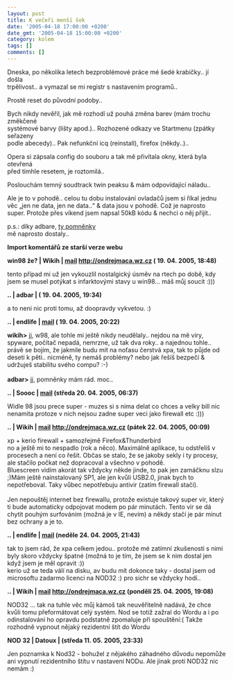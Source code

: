 ```yaml
---
layout: post
title: K večeři menší šok
date: '2005-04-18 17:00:00 +0200'
date_gmt: '2005-04-18 15:00:00 +0200'
category: kolem
tags: []
comments: []
---
```

<p>Dneska, po několika letech bezproblémové práce mé šedé krabičky.. jí došla<br />
trpělivost.. a vymazal se mi registr s nastavením programů..</p>
<p>Prostě reset do původní podoby..</p>
<p>Bych nikdy nevěřil, jak mě rozhodí už pouhá změna barev (mám trochu změkčené<br />
systémové barvy (lišty apod.).. Rozhozené odkazy ve Startmenu (zpátky seřazeny<br />
podle abecedy).. Pak nefunkční icq (reinstall), firefox (někdy..)..</p>
<p>Opera si zápsala config do souboru a tak mě přivítala okny, která byla otevřená<br />
před tímhle resetem, je roztomilá..</p>
<p>Poslouchám temný soudtrack twin peaksu &amp; mám odpovídající náladu..</p>
<p>Ale je to v pohodě.. celou tu dobu instalování ovladačů jsem si říkal jednu<br />
věc &bdquo;jen ne data, jen ne data..&ldquo; &amp; data jsou v pohodě. Což je naprosto<br />
super. Protože přes víkend jsem napsal 50kB kódu &amp; nechci o něj přijít..</p>
<p>p.s.: díky adbare, <a href="http://adbar.bloguje.cz/0504archiv.php#136796">ty pomněnky</a><br />
mě naprosto dostaly..</p>
<div class="import-komentaru">
<p><strong>Import komentářů ze starší verze webu</strong></p>
<div class="comment">
<p style="font-weight:bold"><span class="compredmet">win98 že?</span> | <span class="comname">Wikih</span> |  <a href="mailto:ondrejmaca@centrum.cz">mail</a>  <a href="http://ondrejmaca.wz.cz">http://ondrejmaca.wz.cz</a> (&nbsp;19.&nbsp;04.&nbsp;2005,&nbsp;18:48)</p>
<p>tento případ mi už jen vykouzlil nostalgický úsměv na rtech po době, kdy jsem se musel potýkat s infarktovými stavy u win98... máš můj soucit :))) </p>
</div>
<div class="comment">
<p style="font-weight:bold"><span class="compredmet">..</span> | <span class="comname">adbar</span> | (&nbsp;19.&nbsp;04.&nbsp;2005,&nbsp;19:34)</p>
<p>a to neni nic proti tomu, až doopravdy vykvetou. :) </p>
</div>
<div class="comment">
<p style="font-weight:bold"><span class="compredmet">..</span> | <span class="comname">endlife</span> |  <a href="mailto:jan.martinek@post.cz">mail</a> (&nbsp;19.&nbsp;04.&nbsp;2005,&nbsp;20:22)</p>
<p><strong>wikih&gt;</strong> jj, w98, ale tohle mi ještě nikdy neudělaly.. nejdou na mě viry, spyware, počítač nepadá, nemrzne, už tak dva roky.. a najednou tohle.. <br> právě se bojím, že jakmile budu mít na noťasu čerstvá xpa, tak to půjde od deseti k pěti.. nicméně, ty nemáš problémy? nebo jak řešíš bezpečí &amp; udržuješ stabilitu svého compu? :-) <br>  <br> <strong>adbar&gt;</strong> jj, pomněnky mám rád. moc.. </p>
</div>
<div class="comment">
<p style="font-weight:bold"><span class="compredmet">..</span> | <span class="comname">Soooc</span> |  <a href="mailto:xsoc@post.cz">mail</a> (středa&nbsp;20.&nbsp;04.&nbsp;2005,&nbsp;06:37)</p>
<p>Widle 98 jsou prece super - muzes si s nima delat co chces a velky bill nic nenamita protoze v nich nejsou zadne super veci jako firewall etc :))) </p>
</div>
<div class="comment">
<p style="font-weight:bold"><span class="compredmet">..</span> | <span class="comname">Wikih</span> |  <a href="mailto:ondrejmaca@centrum.cz">mail</a>  <a href="http://ondrejmaca.wz.cz">http://ondrejmaca.wz.cz</a> (pátek&nbsp;22.&nbsp;04.&nbsp;2005,&nbsp;00:09)</p>
<p>xp + kerio firewall + samozřejmě Firefox&amp;Thunderbird <br> no a ještě mi to nespadlo (rok a něco). Maximálně aplikace, tu odstřelíš v procesech a není co řešit. Občas se stalo, že se jakoby sekly i ty procesy, ale stačilo počkat než dopracoval a všechno v pohodě.  <br> Bluescreen vidím akorát tak vždycky někde jinde, to pak jen zamáčknu slzu ;)Mám ještě nainstalovaný SP1, ale jen kvůli USB2.0, jinak bych to nepotřeboval. Taky vůbec nepotřebuju antivir (zatím firewall stačí). <br>  <br> Jen nepouštěj internet bez firewallu, protože existuje takový super vir, který ti bude automaticky odpojovat modem po pár minutách. Tento vir se dá chytit pouhým surfováním (možná je v IE, nevím) a někdy stačí je pár minut bez ochrany a je to. </p>
</div>
<div class="comment">
<p style="font-weight:bold"><span class="compredmet">..</span> | <span class="comname">endlife</span> |  <a href="mailto:jan.martinek@post.cz">mail</a> (neděle&nbsp;24.&nbsp;04.&nbsp;2005,&nbsp;21:43)</p>
<p>tak to jsem rád, že xpa celkem jedou.. protože mé zatímní zkušenosti s nimi byly skoro vždycky špatné (možná to je tím, že jsem se k nim dostal jen když jsem je měl opravit :)) <br> kerio už se teda válí na disku, av budu mít dokonce taky - dostal jsem od microsoftu zadarmo licenci na NOD32 :) pro sichr se vždycky hodí.. </p>
</div>
<div class="comment">
<p style="font-weight:bold"><span class="compredmet">..</span> | <span class="comname">Wikih</span> |  <a href="mailto:ondrejmaca@centrum.cz">mail</a>  <a href="http://ondrejmaca.wz.cz">http://ondrejmaca.wz.cz</a> (pondělí&nbsp;25.&nbsp;04.&nbsp;2005,&nbsp;19:08)</p>
<p>NOD32 ... tak na tuhle věc můj kámoš tak neuvěřitelně nadává, že chce kvůli tomu přeformátovat celý systém. Nod se totiž zažral do Wordu a i po odinstalování ho opravdu podstatně zpomaluje při spouštění:( Takže rozhodně vypnout nějaký rezidentní štít do Wordu </p>
</div>
<div class="comment">
<p style="font-weight:bold"><span class="compredmet">NOD 32</span> | <span class="comname">Datoux</span> | (středa&nbsp;11.&nbsp;05.&nbsp;2005,&nbsp;23:33)</p>
<p>Jen poznamka k Nod32 - bohužel z nějakého záhadného důvodu nepomůže ani vypnutí rezidentního štítu v nastavení NODu. Ale jinak proti NOD32 nic nemám :) </p>
</div>
</div>

